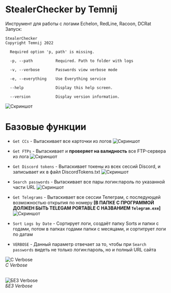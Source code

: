 # StealerChecker by Temnij
Инструмент для работы с логами Echelon, RedLine, Racoon, DCRat
<br>
Запуск:<br>
```
StealerChecker
Copyright Temnij 2022

  Required option 'p, path' is missing.

  -p, --path          Required. Path to folder with logs

  -v, --verbose       Passwords view verbose mode

  -e, --everything    Use Everything service

  --help              Display this help screen.

  --version           Display version information.

```
![Скриншот](https://github.com/kzorin52/stealerchecker/raw/master/Image%205.png)

# Базовые функции
* `Get CCs` - Вытаскивает все карточки из логов
![Скриншот](https://i.imgur.com/F4cw6kT.jpg)

* `Get FTPs` - Вытаскивает и **проверяет на валидность** все FTP-сервера из лога
![Скриншот](https://i.imgur.com/v6qPu8M.jpg)

* `Get Discord tokens` - Вытаскивает токены из всех сессий Discord, и записывает их в файл DiscordTokens.txt
![Скриншот](https://i.imgur.com/ig105Mk.jpg)

* `Search passwords` - Вытаскивает все пары логин:пароль по указанной части URL
![Скриншот](https://i.imgur.com/SVlyqmm.jpg)

* `Get Telegrams` - Вытаскивает все сессии Телеграм, с последующей возможностью открытия по номеру **[В ПАПКЕ С ПРОГРАММОЙ ДОЛЖЕН БЫТЬ TELEGAM PORTABLE С НАЗВАНИЕМ `Telegram.exe`]**
![Скриншот](https://i.imgur.com/SloDJJs.png)

* `Sort Logs by Date` - Сортирует логи, создаёт папку Sorts и папки с годами, потом в папках годами папки с месяцами, и сортитрует логи по датам

* `VERBOSE` - Данный параметр отвечает за то, чтобы при `Search passwords` видеть не только логин:пароль, но и полный URL сайта

![C Verbose](https://i.imgur.com/LyjNBUQ.png "С Verbose") <br>
_C Verbose_ <br> <br>

![БЕЗ Verbose](https://i.imgur.com/SVlyqmm.jpg "БЕЗ Verbose") <br>
_БЕЗ Verbose_
